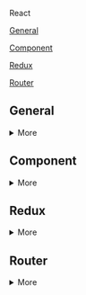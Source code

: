 React

[General](#General)

[Component](#Component)

[Redux](#Redux)

[Router](#Router)

## General
<details>
  <summary>More</summary>

[React](#React)

[Virtual DOM](#Virtual-DOM)

[Features](#Features)

[JSX](#JSX)

## React

<details>
  <summary>More</summary>

  * React is a front-end JavaScript library developed by Facebook in 2011.
  * It follows the component based approach which helps in building reusable UI components.
  * It is used for developing complex and interactive web and mobile UI.
  * Even though it was open-sourced only in 2015, it has one of the largest communities supporting it.

</details>

## Virtual DOM

<details>
  <summary>More</summary>

  The virtual DOM is only a virtual representation of the DOM. Everytime the state of our application changes, the virtual DOM gets updated instead of the real DOM.

  When the state of a component changes, React updates the virtual DOM tree. Once the virtual DOM has been updated, React then compares the current version of the virtual DOM with the previous version of the virtual DOM. This process is called “diffing”.

  Once React knows which virtual DOM objects have changed, then React updates only those objects, in the real DOM.

</details>

## Features

<details>
  <summary>More</summary>

  * It uses the virtual DOM instead of the real DOM.
  * It uses server-side rendering.
  * It follows uni-directional data flow or data binding.

</details>

## JSX

<details>
  <summary>More</summary>

  * It is a syntax extension to JavaScript.
  * JSX produces React “elements”.
  * This is a type of file used by React which utilizes the expressiveness of JavaScript along with HTML like template syntax.
  Example:
  ```
  render(){
    return(        
      <div>
        <h1> Hello World from Edureka!!</h1>
      </div>
    );
  }
```

Browsers can only read JavaScript objects but JSX in not a regular JavaScript object. Thus to enable a browser to read JSX, first, we need to transform JSX file into a JavaScript object using JSX transformers like Babel and then pass it to the browser.

</details>

</details>

## Component
<details>
  <summary>More</summary>

[Components](#Components)

[render()](#render())

[Elements](#Elements)

[Props](#Props)

[state](#state)

[stateless component](#stateless-component)

[stateful component](#statefull-component)

[Presentational components](#Presentational-components)

[Container component](#Container-component)

[Pure component](#Pure-component)

[Lifecycle](#Lifecycle)

[events](#events)

[Refs](#Refs)

[Higher Order Components(HOC)](#Higher-Order-Components(HOC))

## Components

<details>
  <summary>More</summary>

Components are small independent and reusable pieces of a React application’s UI. It renders each of these components independent of each other without affecting the rest of the UI.

</details>

## render()

<details>
  <summary>More</summary>

  * Each React component must have a render() mandatorily.
  * It returns a single React element which is the representation of the native DOM component. If more than one HTML element needs to be rendered, then they must be grouped together inside one enclosing tag such as <form>, <group>,<div>

</details>

## Elements

<details>
  <summary>More</summary>
* An element describes what you want to see on the screen
```
const element = <h1>Hello, world</h1>;
```
* Elements are what components are “made of”

</details>

## Props

<details>
  <summary>More</summary>

* Props is the shorthand for Properties
* They are always passed down from the parent to the child components throughout the application.
* A child component can never send a prop back to the parent component.

</details>

## state
<details>
  <summary>More</summary>

* states are the objects which determine components rendering and behavior
* They are mutable unlike the props and create dynamic and interactive components
* They are accessed via this.state().

</details>

## stateless component

<details>
  <summary>More</summary>

  * A functional(stateless) component is just a plain javascript function which takes props as an argument and returns a react element.
  * It also has no lifecycle so you can’t use componentDidMount and other hooks.

  ```
  function Hello(props){
   return <div>Hello {props.name}</div>
  }
  ```

</details>

## stateful component
<details>
  <summary>More</summary>

 * Stateful components are always class components.
 * Stateful components have a state that gets initialized in the constructor.
 * It has access to the lifecycle hook.

 ```
 class Welcome extends React.Component {

   constructor(props) {
     super(props);
     this.state = { counter: 0 };
   }

  render() {
    return <h1>Hello, {this.props.name}</h1>;
  }
}
```

</details>

## Presentational components

<details>
  <summary>More</summary>

  * Are coupled with the view or how things look
  * These components accept props from their container and render them.
  *  A presentational component receives the data and callbacks exclusively via props and when an event occurs, like a button being pressed, it performs a callback to the container component via props to invoke an event handling method.
  * Functional components should be your first choice for writing presentational components unless a state is required.

  ```
  //defining the component as a React Component
  function Image (props) {
    return <img src={props.image} />;
  }
  export default Image

  //defining the component as a constant
  const Image = props => (
     <img src={props.image} />
  )
  export default Image
```
* You have the option to define them like regular react components or as constants.

</details>

## Container component

<details>
  <summary>More</summary>

  * They rarely have any HTML tags of their
  * They are often stateful
  * Container components will deal with the behavioral part.
  * A container component tells the presentational component what should be rendered using props
  * If using Redux, a container component contains the code that dispatches an action to a store.

```
import React, {Component} from 'react';
import Image from './presentational/Image';

  class Collage extends Component {
   constructor(props) {
      super(props);

      this.state = {
         images: []
      };
   }
   componentDidMount() {
      fetch('/api/current_user/image_list')
         .then(response => response.json())
         .then(images => this.setState({images}));
   }
   render() {
      return (
         <div className="image-list">
            <Image images={this.state.images} />
         </div>
      )
   }
 }
```

</details>

## Pure component

<details>
  <summary>More</summary>

  * A component is said to be pure if it is guaranteed to return the same result given the same props and state.
  A functional component is a good example of a pure component because, given an input, you know what will be rendered.

  ```
  const HelloWorld = ({name}) => (
    <div>{`Hi ${name}`}</div>
  );
  ```

</details>

## Lifecycle

<details>
  <summary>More</summary>

  **Mounting**
  * constructor()
  * static getDerivedStateFromProps()
  * render()
  * componentDidMount()

  **Updating**
  * static getDerivedStateFromProps()
  * shouldComponentUpdate()
  * render()
  * getSnapshotBeforeUpdate()
  * componentDidUpdate()

  **Unmounting**
  * componentWillUnmount()

  **Error Handling**
  These methods are called when there is an error during rendering, in a lifecycle method, or in the constructor of any child component.

  * static getDerivedStateFromError()
  * componentDidCatch()


</details>

## events

<details>
  <summary>More</summary>

  * In React, events are the triggered reactions to specific actions like mouse hover, mouse click, key press, etc.
  * Events are named using camel case instead of just using the lowercase.
  * Events are passed as functions instead of strings.

  ```
  show = () => {
    //code
  }

  render(){
    <div onClick={this.show}>Click Me!</div>
  }
  ```

</details>

## Refs

<details>
  <summary>More</summary>

  * It is an attribute which helps to store a reference to a particular React element or component,
  * Use when you need to manage focus, select text or media playback.

  ```
  class MyComponent extends React.Component {
    constructor(props) {
      super(props);
      this.myRef = React.createRef();
    }
    render() {
      return <div ref={this.myRef} />;
    }
  }
  ```

</details>

##Higher Order Components(HOC)

<details>
  <summary>More</summary>

  * Higher Order Component is an advanced way of reusing the component logic.
  * HOC are custom components which wrap another component within it.
  * They are a pattern that emerges from React’s compositional nature.
  * Concretely, a higher-order component is a function that takes a component and returns a new component.

</details>

</details>

## Redux
<details>
  <summary>More</summary>

##

<details>
  <summary>More</summary>

</details>

</details>

## Router
<details>
  <summary>More</summary>
</details>
